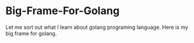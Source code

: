 # Big-Frame-For-Golang
Let me sort out what I learn about golang programing language. Here is my big frame for golang.
